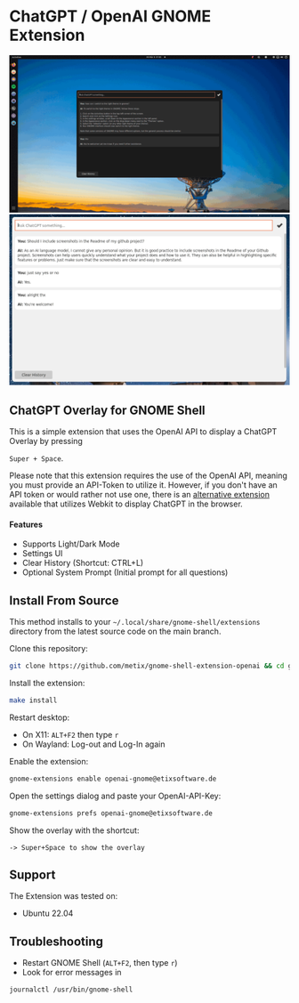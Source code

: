 # ChatGPT / OpenAI GNOME Extension
![desktop.gif](docs/desktop.gif)
![screenshot-overlay.png](docs%2Fscreenshot-overlay.png)
## ChatGPT Overlay for GNOME Shell
This is a simple extension that uses the OpenAI API to display a ChatGPT Overlay by pressing

`Super + Space`.

Please note that this extension requires the use of the OpenAI API, meaning you must provide an API-Token to utilize it.
However, if you don't have an API token or would rather not use one, there is an [alternative extension](https://github.com/HorrorPills/ChatGPT-Gnome-Desktop-Extension) available that utilizes Webkit to display ChatGPT in the browser.

#### Features
- Supports Light/Dark Mode
- Settings UI
- Clear History (Shortcut: CTRL+L)
- Optional System Prompt (Initial prompt for all questions)

## Install From Source
This method installs to your `~/.local/share/gnome-shell/extensions` directory from the latest source code on the main branch.

Clone this repository:
```bash
git clone https://github.com/metix/gnome-shell-extension-openai && cd gnome-shell-extension-openai
```

Install the extension:
```bash
make install
```

Restart desktop:
- On X11: `ALT+F2` then type `r`
- On Wayland: Log-out and Log-In again

Enable the extension:
```bash
gnome-extensions enable openai-gnome@etixsoftware.de
```

Open the settings dialog and paste your OpenAI-API-Key:
```bash
gnome-extensions prefs openai-gnome@etixsoftware.de
```

Show the overlay with the shortcut:
```
-> Super+Space to show the overlay
```

## Support
The Extension was tested on:
- Ubuntu 22.04

## Troubleshooting
- Restart GNOME Shell (`ALT+F2`, then type `r`)
- Look for error messages in 
```
journalctl /usr/bin/gnome-shell
```